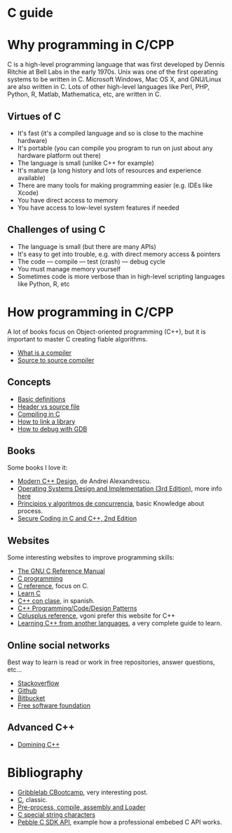 # C guide

# Why programming in C/CPP

C is a high-level programming language that was first developed by Dennis Ritchie at Bell Labs in the early 1970s. Unix was one of the first operating systems to be written in C. Microsoft Windows, Mac OS X, and GNU/Linux are also written in C. Lots of other high-level languages like Perl, PHP, Python, R, Matlab, Mathematica, etc, are written in C.

## Virtues of C

* It's fast (it's a compiled language and so is close to the machine hardware)
* It's portable (you can compile you program to run on just about any hardware platform out there)
* The language is small (unlike C++ for example)
* It's mature (a long history and lots of resources and experience available)
* There are many tools for making programming easier (e.g. IDEs like Xcode)
* You have direct access to memory
* You have access to low-level system features if needed

## Challenges of using C

* The language is small (but there are many APIs)
* It's easy to get into trouble, e.g. with direct memory access & pointers
* The code — compile — test (crash) — debug cycle
* You must manage memory yourself
* Sometimes code is more verbose than in high-level scripting languages like Python, R, etc

# How programming in C/CPP

A lot of books focus on Object-oriented programming (C++), but it is important to master C creating fiable algorithms.

* [What is a compiler](https://en.wikipedia.org/wiki/Compiler)
* [Source to source compiler](https://en.wikipedia.org/wiki/Source-to-source_compiler)

## Concepts

* [Basic definitions](http://www.cprogramming.com/compilingandlinking.html)
* [Header vs source file](http://stackoverflow.com/questions/3482948/any-fundamental-difference-between-source-and-header-files-in-c)
* [Compiling in C](http://courses.cms.caltech.edu/cs11/material/c/mike/misc/compiling_c.html)
* [How to link a library](https://www.cs.swarthmore.edu/~newhall/unixhelp/howto_C_libraries.html)
* [How to debug with GDB](http://www.thegeekstuff.com/2010/03/debug-c-program-using-gdb)

## Books

Some books I love it:

* [Modern C++ Design](https://en.wikipedia.org/wiki/Modern_C%2B%2B_Design), de Andrei Alexandrescu.
* [Operating Systems Design and Implementation (3rd Edition)](https://en.wikibooks.org/wiki/Minix_3), more info [here](http://www.minix3.org/doc/)
* [Principios y algoritmos de concurrencia](https://gallir.wordpress.com/principios-de-concurrencia/), basic Knowledge about process.
* [Secure Coding in C and C++, 2nd Edition](http://www.cert.org/secure-coding/publications/books/secure-coding-c-c-second-edition.cfm?)

## Websites

Some interesting websites to improve programming skills:

* [The GNU C Reference Manual](https://www.gnu.org/software/gnu-c-manual/gnu-c-manual.html)
* [C programming](http://www.cprogramming.com/)
* [C reference](http://en.cppreference.com/w/c), focus on C.
* [Learn C](https://www.programiz.com/c-programming#learn-c-tutorial)
* [C++ con clase](http://c.conclase.net/), in spanish.
* [C++ Programming/Code/Design Patterns](https://en.wikibooks.org/wiki/C%2B%2B_Programming/Code/Design_Patterns)
* [Cplusplus reference](http://www.cplusplus.com/reference/), vgoni prefer this website for C++
* [Learning C++ from another languages](https://isocpp.org/faq), a very complete guide to learn.

## Online social networks

Best way to learn is read or work in free repositories, answer questions, etc...

* [Stackoverflow](http://stackoverflow.com/)
* [Github](https://github.com/)
* [Bitbucket](https://bitbucket.org)
* [Free software foundation](https://www.fsf.org/)

## Advanced C++

* [Domining C++](/en/Guide-cpp-advanced)

# Bibliography

* [Gribblelab CBootcamp](http://gribblelab.org/CBootcamp/1_Why_Program_In_C.html), very interesting post.
* [C](https://en.wikipedia.org/wiki/C_(programming_language)), classic.
* [Pre-process, compile, assembly and Loader](http://www.tenouk.com/ModuleW.html)
* [C special string characters](https://en.wikibooks.org/wiki/C_Programming/Strings#Syntax)
* [Pebble C SDK API](https://developer.pebble.com/docs/c/), example how a professional embebed C API works.
